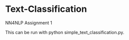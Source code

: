 # Text-Classification
NN4NLP Assignment 1

This can be run with python simple_text_classification.py.
